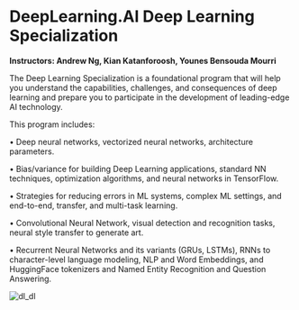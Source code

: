 # DeepLearning.AI Deep Learning Specialization

**Instructors: Andrew Ng, Kian Katanforoosh, Younes Bensouda Mourri**

The Deep Learning Specialization is a foundational program that will help you understand the capabilities, challenges, and consequences of deep learning and prepare you to participate in the development of leading-edge AI technology. 

This program includes:

• Deep neural networks, vectorized neural networks, architecture parameters.

• Bias/variance for building Deep Learning applications, standard NN techniques, optimization algorithms, and neural networks in TensorFlow.

• Strategies for reducing errors in ML systems, complex ML settings, and end-to-end, transfer, and multi-task learning.

• Convolutional Neural Network, visual detection and recognition tasks, neural style transfer to generate art.

• Recurrent Neural Networks and its variants (GRUs, LSTMs), RNNs to character-level language modeling, NLP and Word Embeddings, and HuggingFace tokenizers and Named Entity Recognition and Question Answering.

![dl_dl](https://user-images.githubusercontent.com/67929803/152253253-8ae88d0b-7b1d-4ad6-ae36-fd850e51493b.jpeg)
